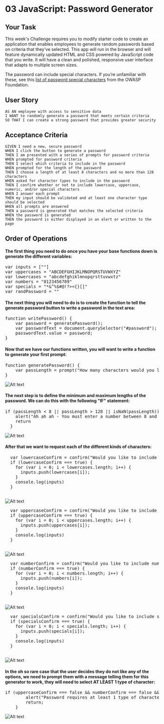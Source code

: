 # 03 JavaScript: Password Generator

## Your Task

This week's Challenge requires you to modify starter code to create an application that enables employees to generate random passwords based on criteria that they’ve selected. This app will run in the browser and will feature dynamically updated HTML and CSS powered by JavaScript code that you write. It will have a clean and polished, responsive user interface that adapts to multiple screen sizes.

The password can include special characters. If you’re unfamiliar with these, see this [list of password special characters](https://www.owasp.org/index.php/Password_special_characters) from the OWASP Foundation.

## User Story

```
AS AN employee with access to sensitive data
I WANT to randomly generate a password that meets certain criteria
SO THAT I can create a strong password that provides greater security
```

## Acceptance Criteria

```
GIVEN I need a new, secure password
WHEN I click the button to generate a password
THEN I am presented with a series of prompts for password criteria
WHEN prompted for password criteria
THEN I select which criteria to include in the password
WHEN prompted for the length of the password
THEN I choose a length of at least 8 characters and no more than 128 characters
WHEN asked for character types to include in the password
THEN I confirm whether or not to include lowercase, uppercase, numeric, and/or special characters
WHEN I answer each prompt
THEN my input should be validated and at least one character type should be selected
WHEN all prompts are answered
THEN a password is generated that matches the selected criteria
WHEN the password is generated
THEN the password is either displayed in an alert or written to the page
```

## Order of Operations

#### The first thing you need to do once you have your base functions down is generate the different variables:
<pre>
var inputs = [""]
var uppercases = "ABCDEFGHIJKLMNOPQRSTUVWXYZ"
var lowercases = "abcdefghiklmnopqrsttuvwxtz"
var numbers = "0123456789"
var specials = "*&^%$#@!?><{}[]"
var randPassword = ""
</pre>

#### The next thing you will need to do is to create the function to tell the generate password button to write a password in the text area:
<pre>
function writePassword() {
    var password = generatePassword();
    var passwordText = document.querySelector("#password");
    passwordText.value = password;
}
</pre>

#### Now that we have our functions written, you will want to write a function to generate your first prompt:
<pre>
function generatePassword() {
    var passLength = prompt("How many characters would you like your password to be?")
}
</pre>
![Alt text](image.png)

#### The next step is to define the minimum and maximum lengths of the password. We can do this with the following "IF" statement:
<pre>
if (passLength < 8 || passLength > 128 || isNaN(passLength)) {
    alert("Ah ah ah - You must enter a number between 8 and 128");
    return
  }
</pre>
![Alt text](image-2.png)

#### After that we want to request each of the different kinds of characters:
  <pre>
  var lowercaseConfirm = confirm("Would you like to include lowercase letters?");
  if (lowercaseConfirm === true) {
    for (var i = 0; i < lowercases.length; i++) {
      inputs.push(lowercases[i]);
    }
    console.log(inputs)
  }
  </pre>
  ![Alt text](image-3.png)
  <pre>
  var uppercaseConfirm = confirm("Would you like to include uppercase letters?");
  if (uppercaseConfirm === true) {
    for (var i = 0; i < uppercases.length; i++) {
      inputs.push(uppercases[i]);
    }
    console.log(inputs)
  }
  </pre>
  ![Alt text](image-4.png)
  <pre>
  var numberConfirm = confirm("Would you like to include numbers?");
  if (numberConfirm === true) {
    for (var i = 0; i < numbers.length; i++) {
      inputs.push(numbers[i]);
    }
    console.log(inputs)
  }
  </pre>
  ![Alt text](image-5.png)
  <pre>
  var specialsConfirm = confirm("Would you like to include special characters?");
  if (specialsConfirm === true) {
    for (var i = 0; i < specials.length; i++) {
      inputs.push(specials[i]);
    }
    console.log(inputs)
  }
  </pre>
  ![Alt text](image-6.png)

#### In the oh so rare case that the user decides they do not like any of the options, we need to prompt them with a message telling them for this generator to work, they will need to select AT LEAST 1 type of character:
<pre>
if (uppercaseConfirm === false && numberConfirm === false && lowercaseConfirm === false && specialsConfirm === false) {
        alert("Password requires at least 1 type of character.")
        return;
    }
</pre>
![Alt text](image-7.png)

#### 
